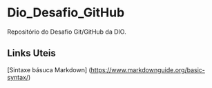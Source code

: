 # Dio_Desafio_GitHub
Repositório do Desafio Git/GitHub da DIO.
## Links Uteis
[Sintaxe básuca Markdown] (https://www.markdownguide.org/basic-syntax/)
